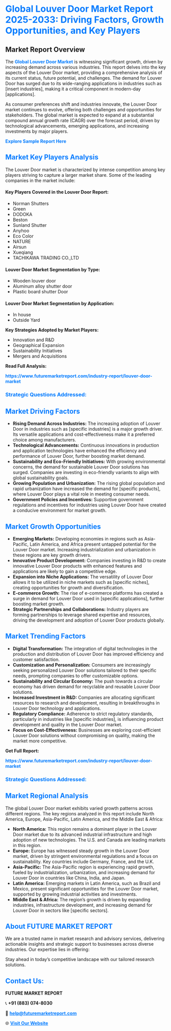 <h1 style="color: #007BFF;">Global Louver Door Market Report 2025-2033: Driving Factors, Growth Opportunities, and Key Players</h1>

<section id="overview">
<h2>Market Report Overview</h2>
<p>The <a href="https://www.futuremarketreport.com/industry-report/louver-door-market" style="color: #007BFF; text-decoration: none;"><strong>Global Louver Door Market</strong></a> is witnessing significant growth, driven by increasing demand across various industries. This report delves into the key aspects of the Louver Door market, providing a comprehensive analysis of its current status, future potential, and challenges. The demand for Louver Door has surged due to its wide-ranging applications in industries such as [insert industries], making it a critical component in modern-day [applications].</p>
<p>As consumer preferences shift and industries innovate, the Louver Door market continues to evolve, offering both challenges and opportunities for stakeholders. The global market is expected to expand at a substantial compound annual growth rate (CAGR) over the forecast period, driven by technological advancements, emerging applications, and increasing investments by major players.</p>
</section>

<section id="overview">
<p><a href="https://www.futuremarketreport.com/request-sample/reportId=104436" style="color: #007BFF; text-decoration: none;"><strong>Explore Sample Report Here</strong></a></p>
</section>

<section id="key-players">
<h2 style="color: #007BFF;">Market Key Players Analysis</h2>
<p>The Louver Door market is characterized by intense competition among key players striving to capture a larger market share. Some of the leading companies in the market include:</p>
<h4>Key Players Covered in the Louver Door Report:</h4>
<ul><li>Norman Shutters</li><li>Green</li><li>DODOKA</li><li>Beston</li><li>Sunland Shutter</li><li>Anyhoo</li><li>Eco Color</li><li>NATURE</li><li>Airsun</li><li>Xueqiang</li><li>TACHIKAWA TRADING CO.,LTD</li></ul>
<h4>Louver Door Market Segmentation by Type:</h4>
<ul><li>Wooden louver door</li><li>Aluminum alloy shutter door</li><li>Plastic board shutter Door</li></ul>

<h4>Louver Door Market Segmentation by Application:</h4>
<ul><li>In house</li><li>Outside Yard</li></ul>
<p><strong>Key Strategies Adopted by Market Players:</strong></p>
<ul>
<li>Innovation and R&D</li>
<li>Geographical Expansion</li>
<li>Sustainability Initiatives</li>
<li>Mergers and Acquisitions</li>
</ul>
</section>

<section>
<p><strong>Read Full Analysis: </strong></p><a href="https://www.futuremarketreport.com/industry-report/louver-door-market" style="color: #007BFF; text-decoration: none;"><strong>https://www.futuremarketreport.com/industry-report/louver-door-market</strong></a>
<h3 style="color: #007BFF;">Strategic Questions Addressed:</h3>
</section>

<section id="driving-factors">
<h2 style="color: #007BFF;">Market Driving Factors</h2>
<ul>
<li><strong>Rising Demand Across Industries:</strong> The increasing adoption of Louver Door in industries such as [specific industries] is a major growth driver. Its versatile applications and cost-effectiveness make it a preferred choice among manufacturers.</li>
<li><strong>Technological Advancements:</strong> Continuous innovations in production and application technologies have enhanced the efficiency and performance of Louver Door, further boosting market demand.</li>
<li><strong>Sustainability and Eco-Friendly Initiatives:</strong> With growing environmental concerns, the demand for sustainable Louver Door solutions has surged. Companies are investing in eco-friendly variants to align with global sustainability goals.</li>
<li><strong>Growing Population and Urbanization:</strong> The rising global population and rapid urbanization have increased the demand for [specific products], where Louver Door plays a vital role in meeting consumer needs.</li>
<li><strong>Government Policies and Incentives:</strong> Supportive government regulations and incentives for industries using Louver Door have created a conducive environment for market growth.</li>
</ul>
</section>

<section id="growth-opportunities">
<h2 style="color: #007BFF;">Market Growth Opportunities</h2>
<ul>
<li><strong>Emerging Markets:</strong> Developing economies in regions such as Asia-Pacific, Latin America, and Africa present untapped potential for the Louver Door market. Increasing industrialization and urbanization in these regions are key growth drivers.</li>
<li><strong>Innovative Product Development:</strong> Companies investing in R&D to create innovative Louver Door products with enhanced features and applications are likely to gain a competitive edge.</li>
<li><strong>Expansion into Niche Applications:</strong> The versatility of Louver Door allows it to be utilized in niche markets such as [specific niches], creating opportunities for growth and diversification.</li>
<li><strong>E-commerce Growth:</strong> The rise of e-commerce platforms has created a surge in demand for Louver Door used in [specific applications], further boosting market growth.</li>
<li><strong>Strategic Partnerships and Collaborations:</strong> Industry players are forming partnerships to leverage shared expertise and resources, driving the development and adoption of Louver Door products globally.</li>
</ul>
</section>

<section id="trending-factors">
<h2 style="color: #007BFF;">Market Trending Factors</h2>
<ul>
<li><strong>Digital Transformation:</strong> The integration of digital technologies in the production and distribution of Louver Door has improved efficiency and customer satisfaction.</li>
<li><strong>Customization and Personalization:</strong> Consumers are increasingly seeking personalized Louver Door solutions tailored to their specific needs, prompting companies to offer customizable options.</li>
<li><strong>Sustainability and Circular Economy:</strong> The push towards a circular economy has driven demand for recyclable and reusable Louver Door solutions.</li>
<li><strong>Increased Investment in R&D:</strong> Companies are allocating significant resources to research and development, resulting in breakthroughs in Louver Door technology and applications.</li>
<li><strong>Regulatory Compliance:</strong> Adherence to strict regulatory standards, particularly in industries like [specific industries], is influencing product development and quality in the Louver Door market.</li>
<li><strong>Focus on Cost-Effectiveness:</strong> Businesses are exploring cost-efficient Louver Door solutions without compromising on quality, making the market more competitive.</li>
</ul>
</section>

<section>
<p><strong>Get Full Report: </strong></p><a href="https://www.futuremarketreport.com/industry-report/louver-door-market" style="color: #007BFF; text-decoration: none;"><strong>https://www.futuremarketreport.com/industry-report/louver-door-market</strong></a>
<h3 style="color: #007BFF;">Strategic Questions Addressed:</h3>
</section>


<section id="regional-analysis">
<h2 style="color: #007BFF;">Market Regional Analysis</h2>
<p>The global Louver Door market exhibits varied growth patterns across different regions. The key regions analyzed in this report include North America, Europe, Asia-Pacific, Latin America, and the Middle East & Africa:</p>
<ul>
<li><strong>North America:</strong> This region remains a dominant player in the Louver Door market due to its advanced industrial infrastructure and high adoption of new technologies. The U.S. and Canada are leading markets in this region.</li>
<li><strong>Europe:</strong> Europe has witnessed steady growth in the Louver Door market, driven by stringent environmental regulations and a focus on sustainability. Key countries include Germany, France, and the U.K.</li>
<li><strong>Asia-Pacific:</strong> The Asia-Pacific region is experiencing rapid growth, fueled by industrialization, urbanization, and increasing demand for Louver Door in countries like China, India, and Japan.</li>
<li><strong>Latin America:</strong> Emerging markets in Latin America, such as Brazil and Mexico, present significant opportunities for the Louver Door market, supported by growing industrial activities and investments.</li>
<li><strong>Middle East & Africa:</strong> The region’s growth is driven by expanding industries, infrastructure development, and increasing demand for Louver Door in sectors like [specific sectors].</li>
</ul>
</section>

<footer>
<h2 style="color: #007BFF;">About FUTURE MARKET REPORT</h2>
<p>We are a trusted name in market research and advisory services, delivering actionable insights and strategic support to businesses across diverse industries. Our expertise lies in offering:</p>

<p>Stay ahead in today’s competitive landscape with our tailored research solutions.</p>

<h2 style="color: #007BFF;">Contact Us:</h2>
<p><strong>FUTURE MARKET REPORT</strong></p>
<p>📞 <strong>+91 (883) 074-8030</strong></p>
<p>📧 <strong><a href="mailto:help@futuremarketreport.com" style="color: #007BFF;">help@futuremarketreport.com</a></strong></p>
<p>🌐 <strong><a href="https://www.futuremarketreport.com/" style="color: #007BFF;">Visit Our Website</a></strong></p>
</footer>